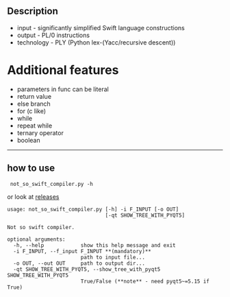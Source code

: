 ## Description
- input - significantly simplified Swift language constructions
- output - PL/0 instructions
- technology - PLY (Python lex-(Yacc/recursive descent))

# Additional features
- parameters in func can be literal
- return value
- else branch
- for (c like)
- while
- repeat while
- ternary operator
- boolean
-------

## how to use
```
 not_so_swift_compiler.py -h
```
or look at [releases](https://github.com/dartix-45/kiv-fjp/releases)
```
usage: not_so_swift_compiler.py [-h] -i F_INPUT [-o OUT]
                                [-qt SHOW_TREE_WITH_PYQT5]

Not so swift compiler.

optional arguments:
  -h, --help            show this help message and exit
  -i F_INPUT, --f_input F_INPUT **(mandatory)**
                        path to input file...
  -o OUT, --out OUT     path to output dir...
  -qt SHOW_TREE_WITH_PYQT5, --show_tree_with_pyqt5 SHOW_TREE_WITH_PYQT5
                        True/False (**note** - need pyqt5~=5.15 if True)

```

